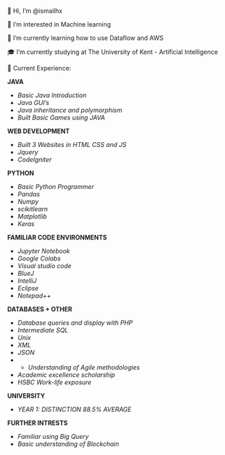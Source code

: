 👋 Hi, I’m @ismailhx

👀 I’m interested in Machine learning 

🌱 I’m currently learning how to use Dataflow and AWS

🎓 I’m currently studying at The University of Kent - Artificial Intelligence

📝 Current Experience:

**JAVA**
* *Basic Java Introduction*
* *Java GUI’s*
* *Java inheritance and polymorphism*
* *Built Basic Games using JAVA* 


**WEB DEVELOPMENT**
* *Built 3 Websites in HTML CSS and JS* 
* *Jquery*
* *CodeIgniter*


**PYTHON**
* *Basic Python Programmer* 
* *Pandas*
* *Numpy*
* *scikitlearn*
* *Matplotlib*
* *Keras*


**FAMILIAR CODE ENVIRONMENTS**
* *Jupyter Notebook*
* *Google Colabs*
* *Visual studio code*
* *BlueJ*
* *IntelliJ*
* *Eclipse*
* *Notepad++*


**DATABASES + OTHER**
* *Database queries and display with PHP*
* *Intermediate SQL*
* *Unix*
* *XML*
*  *JSON*
*  * *Understanding of Agile methodologies* 
* *Academic excellence scholarship*
* *HSBC Work-life exposure* 


**UNIVERSITY**
* *YEAR 1: DISTINCTION 88.5% AVERAGE*


**FURTHER INTRESTS**
* *Familiar using Big Query*
* *Basic understanding of Blockchain*


<!---
ismailhx/ismailhx is a ✨ special ✨ repository because its `README.md` (this file) appears on your GitHub profile.
You can click the Preview link to take a look at your changes.
--->
